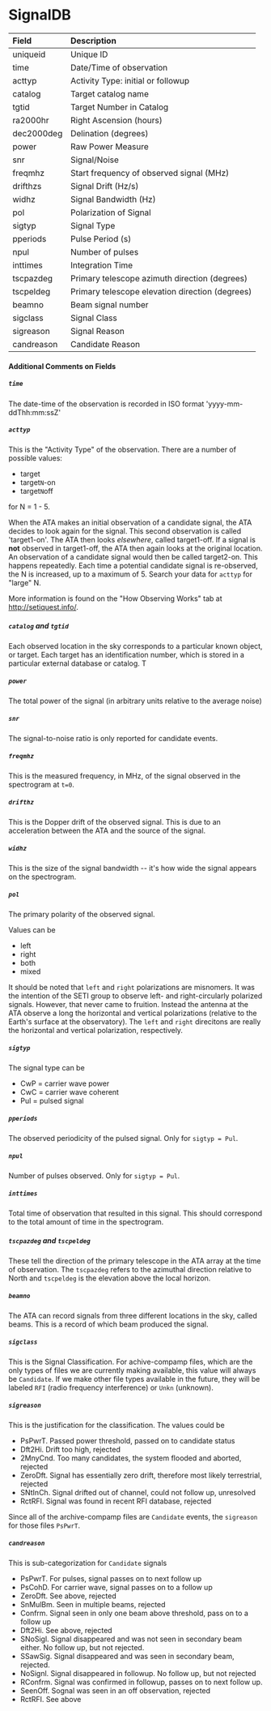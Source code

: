 # SignalDB

| Field        | Description           |
| :------------- |:--------------|
| uniqueid   |  Unique ID                                         |
| time       |  Date/Time of observation                          | 
| acttyp     |  Activity Type: initial or followup                |
| catalog    |  Target catalog name                               |
| tgtid      |  Target Number in Catalog                          |  
| ra2000hr   |  Right Ascension (hours)                           |
| dec2000deg |  Delination (degrees)                              |
| power      |  Raw Power Measure                                 |
| snr        |  Signal/Noise                                      |
| freqmhz    |  Start frequency of observed signal (MHz)          |
| drifthzs   |  Signal Drift (Hz/s)                               |
| widhz      |  Signal Bandwidth (Hz)                             |
| pol        |  Polarization of Signal                            |
| sigtyp     |  Signal Type                                       |
| pperiods   |  Pulse Period (s)                                  |   
| npul       |  Number of pulses                                  |   
| inttimes   |  Integration Time                                  |   
| tscpazdeg  |  Primary telescope azimuth direction (degrees)     |
| tscpeldeg  |  Primary telescope elevation direction (degrees)   |
| beamno     |  Beam signal number                                |
| sigclass   |  Signal Class                                      | 
| sigreason  |  Signal Reason                                     | 
| candreason |  Candidate Reason

#### Additional Comments on Fields

##### `time`
The date-time of the observation is recorded in ISO format 'yyyy-mm-ddThh:mm:ssZ'

##### `acttyp`

This is the "Activity Type" of the observation. There are a number of possible values:

  * target
  * target`N`-on
  * target`N`off
  
for N = 1 - 5. 

When the ATA makes an initial observation of a candidate signal, the ATA
decides to look again for the signal. This second observation is called 'target1-on'. The ATA 
then looks *elsewhere*, called target1-off. If a signal is **not** observed in target1-off, 
the ATA then again looks at the original location. An observation of a candidate signal would 
then be called target2-on. This happens repeatedly. Each time a potential candidate signal is 
re-observed, the N is increased, up to a maximum of 5. Search your data for `acttyp` for "large" N.

More information is found on the "How Observing Works" tab at http://setiquest.info/.


##### `catalog` and `tgtid`
 
Each observed location in the sky corresponds to a particular known object, or target. Each target 
has an identification number, which is stored in a particular external database or catalog. T

##### `power`

The total power of the signal (in arbitrary units relative to the average noise)

##### `snr`

The signal-to-noise ratio is only reported for candidate events.

##### `freqmhz`

This is the measured frequency, in MHz, of the signal observed in the spectrogram at `t=0`. 

##### `drifthz`

This is the Dopper drift of the observed signal. This is due to an acceleration between the ATA
and the source of the signal. 

##### `widhz`

This is the size of the signal bandwidth -- it's how wide the signal appears on the spectrogram. 

##### `pol`

The primary polarity of the observed signal. 

Values can be

  * left
  * right
  * both
  * mixed

It should be noted that `left` and `right` polarizations are misnomers. It was the intention of the SETI group
to observe left- and right-circularly polarized signals. However, that never came to fruition. Instead the 
antenna at the ATA observe a long the horizontal and vertical polarizations (relative to the Earth's surface
at the observatory). The `left` and `right` direcitons are really the horizontal and vertical polarization, respectively.

##### `sigtyp`

The signal type can be 

  * CwP = carrier wave power 
  * CwC = carrier wave coherent 
  * Pul = pulsed signal

##### `pperiods`

The observed periodicity of the pulsed signal. Only for `sigtyp = Pul`.

##### `npul`

Number of pulses observed. Only for `sigtyp = Pul`.

##### `inttimes`

Total time of observation that resulted in this signal. This should correspond to the total amount of time
in the spectrogram. 

##### `tscpazdeg` and `tscpeldeg`

These tell the direction of the primary telescope in the ATA array at the time of observation. 
The `tscpazdeg` refers to the azimuthal direction relative to North and `tscpeldeg` is the elevation
above the local horizon. 


##### `beamno`

The ATA can record signals from three different locations in the sky, called beams. This is a record of 
which beam produced the signal. 

##### `sigclass`

This is the Signal Classification. For achive-compamp files, which are the only types of files we are currently
making available, this value will always be `Candidate`. If we make other file types available in the future, 
they will be labeled `RFI` (radio frequency interference) or `Unkn` (unknown). 

##### `sigreason`

This is the justification for the classification. The values could be

  * PsPwrT. Passed power threshold, passed on to candidate status
  * Dft2Hi. Drift too high, rejected
  * 2MnyCnd. Too many candidates, the system flooded and aborted, rejected
  * ZeroDft. Signal has essentially zero drift, therefore most likely terrestrial, rejected
  * SNtInCh. Signal drifted out of channel, could not follow up, unresolved
  * RctRFI. Signal was found in recent RFI database, rejected

Since all of the archive-compamp files are `Candidate` events, the `sigreason` for those files `PsPwrT`. 

##### `candreason`

This is sub-categorization for `Candidate` signals

* PsPwrT. For pulses, signal passes on to next follow up
* PsCohD. For carrier wave, signal passes on to a follow up
* ZeroDft. See above, rejected
* SnMulBm. Seen in multiple beams, rejected
* Confrm. Signal seen in only one beam above threshold, pass on to a follow up
* Dft2Hi. See above, rejected
* SNoSigl. Signal disappeared and was not seen in secondary beam either. No follow up, but not rejected. 
* SSawSig. Signal disappeared and was seen in secondary beam, rejected.
* NoSignl. Signal disappeared in followup. No follow up, but not rejected 
* RConfrm. Signal was confirmed in followup, passes on to next follow up.
* SeenOff. Sognal was seen in an off observation, rejected 
* RctRFI. See above


